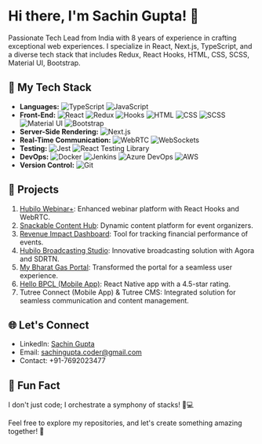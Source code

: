 # Hi there, I'm Sachin Gupta! 👋

Passionate Tech Lead from India with 8 years of experience in crafting exceptional web experiences. I specialize in React, Next.js, TypeScript, and a diverse tech stack that includes Redux, React Hooks, HTML, CSS, SCSS, Material UI, Bootstrap.

## 🚀 My Tech Stack
- **Languages:** ![TypeScript](https://img.shields.io/badge/-TypeScript-blue?logo=typescript&logoColor=white) ![JavaScript](https://img.shields.io/badge/-JavaScript-yellow?logo=javascript&logoColor=white)
- **Front-End:** ![React](https://img.shields.io/badge/-React-61DAFB?logo=react&logoColor=white) ![Redux](https://img.shields.io/badge/-Redux-764ABC?logo=redux&logoColor=white) ![Hooks](https://img.shields.io/badge/-React_Hooks-61DAFB?logo=react&logoColor=white) ![HTML](https://img.shields.io/badge/-HTML-E34F26?logo=html5&logoColor=white) ![CSS](https://img.shields.io/badge/-CSS-1572B6?logo=css3&logoColor=white) ![SCSS](https://img.shields.io/badge/-SCSS-CC6699?logo=sass&logoColor=white) ![Material UI](https://img.shields.io/badge/-Material_UI-0081CB?logo=material-ui&logoColor=white) ![Bootstrap](https://img.shields.io/badge/-Bootstrap-563D7C?logo=bootstrap&logoColor=white)
- **Server-Side Rendering:** ![Next.js](https://img.shields.io/badge/-Next.js-000000?logo=next.js&logoColor=white)
- **Real-Time Communication:** ![WebRTC](https://img.shields.io/badge/-WebRTC-333333?logo=webrtc&logoColor=white) ![WebSockets](https://img.shields.io/badge/-WebSockets-4F4F4F?logo=socket.io&logoColor=white)
- **Testing:** ![Jest](https://img.shields.io/badge/-Jest-C21325?logo=jest&logoColor=white) ![React Testing Library](https://img.shields.io/badge/-React_Testing_Library-E33332?logo=testing-library&logoColor=white)
- **DevOps:** ![Docker](https://img.shields.io/badge/-Docker-2496ED?logo=docker&logoColor=white) ![Jenkins](https://img.shields.io/badge/-Jenkins-D24939?logo=jenkins&logoColor=white) ![Azure DevOps](https://img.shields.io/badge/-Azure_DevOps-0078D7?logo=azure-devops&logoColor=white) ![AWS](https://img.shields.io/badge/-AWS-232F3E?logo=amazon-aws&logoColor=white)
- **Version Control:** ![Git](https://img.shields.io/badge/-Git-F05032?logo=git&logoColor=white)

## 🔧 Projects
1. [Hubilo Webinar+](https://www.hubilo.com/webinar): Enhanced webinar platform with React Hooks and WebRTC.
2. [Snackable Content Hub](https://www.hubilo.com/snackable-content-hub): Dynamic content platform for event organizers.
3. [Revenue Impact Dashboard](https://www.hubilo.com/revenue-impact-dashboard): Tool for tracking financial performance of events.
4. [Hubilo Broadcasting Studio](https://www.hubilo.com/your-needs/broadcasting-studio): Innovative broadcasting solution with Agora and SDRTN.
5. [My Bharat Gas Portal](https://my.ebharatgas.com/bharatgas/LPGServices/Index): Transformed the portal for a seamless user experience.
6. [Hello BPCL (Mobile App)](https://apps.apple.com/in/app/hello-bpcl/id594797915): React Native app with a 4.5-star rating.
7. Tutree Connect (Mobile App) & Tutree CMS: Integrated solution for seamless communication and content management.

## 🌐 Let's Connect
- LinkedIn: [Sachin Gupta](https://www.linkedin.com/in/sachin-gupta-2339716b/)
- Email: sachingupta.coder@gmail.com
- Contact: +91-7692023477

## 🎵 Fun Fact
I don't just code; I orchestrate a symphony of stacks! 🎵💻

Feel free to explore my repositories, and let's create something amazing together! 🚀

